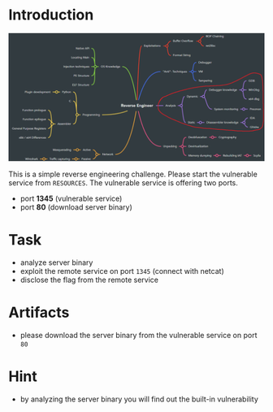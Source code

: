 # Introduction
![RE Overview](../images/overview.png)

This is a simple reverse engineering challenge. Please start the vulnerable service from `RESOURCES`. The vulnerable service is offering two ports.
- port **1345** (vulnerable service)
- port **80** (download server binary)

# Task
* analyze server binary 
* exploit the remote service on port `1345` (connect with netcat)
* disclose the flag from the remote service

# Artifacts
* please download the server binary from the vulnerable service on port `80`

# Hint
* by analyzing the server binary you will find out the built-in vulnerability
